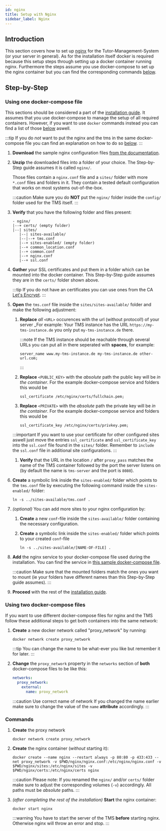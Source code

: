 ```yaml
---
id: nginx
title: Setup with Nginx
sidebar_label: Nginx
---
```


## Introduction

This section covers how to set up [nginx][nginx] for the Tutor-Management-System (or your server in general). As for the installation itself docker is required because this setup steps through setting up a docker container running nginx. Furthermore the steps assume you use docker-compose to set up the nginx container but you can find the corresponding commands [below](#commands).

## Step-by-Step

### Using one docker-compose file

This sections should be considered a part of the [installation guide][installation-doc].
It assumes that you use docker-compose to manage the setup of all required containers.
However, if you want to use `docker` commands instead you can find a list of those [below](#commands) aswell.

:::tip
If you do _not_ want to put the nginx and the tms in the same docker-compose file you can find an explanation on how to do so [below](#using-two-docker-compose-files).
:::

1. **Download** the sample nginx configuration files [from the documentation](../assets/nginx-sample.zip).

1. **Unzip** the downloaded files into a folder of your choice. The Step-by-Step guide assumes it is called `nginx/`.

   Those files contain a `nginx.conf` file and a `sites/` folder with more `*.conf` files and folders in it.
   They contain a tested default configuration that works on most systems out-of-the-box.

   :::caution
   Make sure you do **NOT** put the `nginx/` folder inside the `config/` folder used for the TMS itself.
   :::

1. **Verify** that you have the following folder and files present:

   ```
   - nginx/
   |--+ certs/ (empty folder)
   |--| sites/
      |--| sites-available/
      |--|--+ tms.conf
      |--+ sites-enabled/ (empty folder)
      |--+ common_location.conf
      |--+ common.conf
      |--+ nginx.conf
      |--+ ssl.conf
   ```

1. **Gather** your SSL certificates and put them in a folder which can be mounted into the docker container. This Step-by-Step guide assumes they are in the `certs/` folder shown above.

   :::tip
   If you do not have an certificates you can use ones from the CA [Let's Encrypt][lets-encrypt].
   :::

1. **Open** the `tms.conf` file inside the `sites/sites-available/` folder and make the following adjustment:

   1. **Replace** _all_ `<URL>` occurences with the url (without protocol!) of your server
      \_For example: Your TMS instance has the URL `https://my-tms-instance.de` you only put `my-tms-instance.de` there.

      :::note
      If the TMS instance should be reachable through several URLs you can put all in there seperated with **spaces**, for example:

      ```
      server_name www.my-tms-instance.de my-tms-instance.de other-url.com;
      ```

      :::

   1. **Replace** `<PUBLIC_KEY>` with the _absolute_ path the public key will be _in the container_. For the example docker-compose service and folders this would be

      ```
      ssl_certificate /etc/nginx/certs/fullchain.pem;
      ```

   1. **Replace** `<PRIVATE>` with the _absolute_ path the private key will be _in the container_. For the example docker-compose service and folders this would be

      ```
      ssl_certificate_key /etc/nginx/certs/privkey.pem;
      ```

   :::important
   If you want to use your certificate for other configured sites aswell just move the entries `ssl_certificate` and `ssl_certificate_key` into the `ssl.conf` file found in the `sites/` folder. Remember to `include` the `ssl.conf` file in additional site configurations.
   :::

   1. **Verify** that the URL in the location `/` after `proxy_pass` matches the name of the TMS container followed by the port the server listens on (by default the name is `tms-server` and the port is `8080`).

1. **Create** a symbolic link inside the `sites-enabled/` folder which points to the `tms.conf` file by executing the following command inside the `sites-enabled/` folder:

   ```shell
   ln -s ../sites-available/tms.conf .
   ```

1. _(optional)_ You can add more sites to your nginx configuration by:

   1. **Create** a new `conf`-file inside the `sites-available/` folder containing the necessary configuration.

   1. **Create** a symbolic link inside the `sites-enabled/` folder which points to your created `conf`-file

      ```shell
      ln -s ../sites-available/[NAME-OF-FILE] .
      ```

1. **Add** the nginx service to your docker-compose file used during the installation. You can find the service in [this sample docker-compose file](../assets/docker-compose-nginx.yml).

   :::caution
   Make sure that the mounted folders match the ones you want to mount (ie your folders have different names than this Step-by-Step guide assumes).
   :::

1. **Proceed** with the rest of the [installation guide][installation-doc-step-by-step].

### Using two docker-compose files

If you want to use different docker-compose files for nginx and the TMS follow these additional steps to get both containers into the same network:

1. **Create** a new docker network called "proxy_network" by running:

   ```shell
   docker network create proxy_network
   ```

   :::tip
   You can change the name to be what-ever you like but remember it for later.
   :::

1. **Change** the `proxy_network` property in the `networks` section of **both** docker-compose files to be like this:

   ```yml
   networks:
     proxy_network:
       external:
         name: proxy_network
   ```

   :::caution Use correct name of network
   If you changed the name earlier make sure to change the value of the `name` **attribute** accordingly.
   :::

### Commands

1. **Create** the proxy network

   ```shell
   docker network create proxy_network
   ```

1. **Create** the nginx container (_without_ starting it):

   ```shell
   docker create --name nginx --restart always -p 80:80 -p 433:433 --net proxy_network -v $PWD/nginx/nginx.conf:/etc/nginx/nginx.conf -v $PWD/nginx/sites:/etc/nginx/sites -v $PWD/nginx/certs:/etc/nginx/certs nginx
   ```

   :::caution
   Please note: If you renamed the `nginx/` and/or `certs/` folder make sure to adjust the corresponding volumes (`-v`) accordingly. All paths must be _absolute_ paths.
   :::

1. _(after completing the rest of the installation)_ **Start** the nginx container:

   ```shell
   docker start nginx
   ```

   :::warning
   You have to start the server of the TMS **before** starting nginx. Otherwise nginx will throw an error and stop.
   :::

<!-- LINKS -->

[installation-doc]: ./installation/
[installation-doc-step-by-step]: ./installation/#step-by-step
[lets-encrypt]: https://letsencrypt.org/
[nginx]: https://www.nginx.com/

